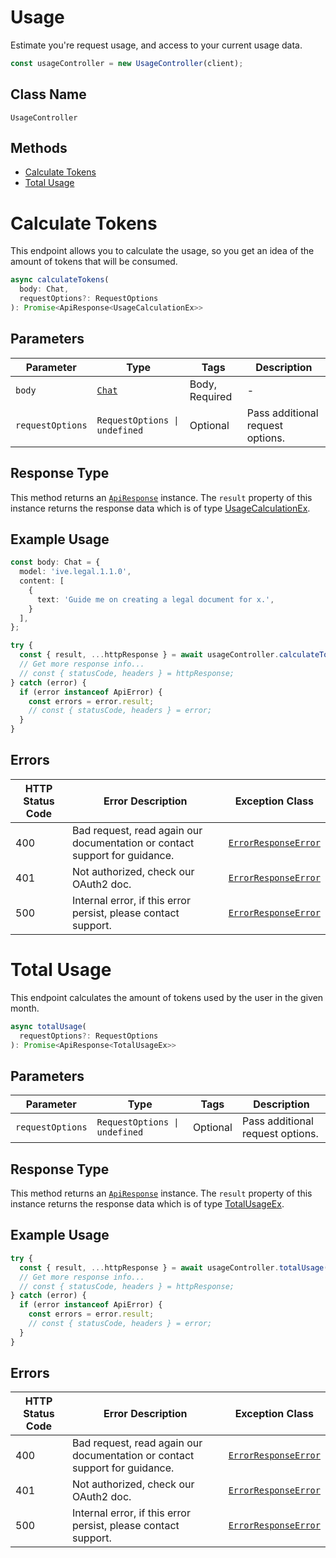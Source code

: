 # Usage

Estimate you're request usage, and access to your current usage data.

```ts
const usageController = new UsageController(client);
```

## Class Name

`UsageController`

## Methods

* [Calculate Tokens](../../doc/controllers/usage.md#calculate-tokens)
* [Total Usage](../../doc/controllers/usage.md#total-usage)


# Calculate Tokens

This endpoint allows you to calculate the usage, so you get an idea of the amount of tokens that will be consumed.

```ts
async calculateTokens(
  body: Chat,
  requestOptions?: RequestOptions
): Promise<ApiResponse<UsageCalculationEx>>
```

## Parameters

| Parameter | Type | Tags | Description |
|  --- | --- | --- | --- |
| `body` | [`Chat`](../../doc/models/chat.md) | Body, Required | - |
| `requestOptions` | `RequestOptions \| undefined` | Optional | Pass additional request options. |

## Response Type

This method returns an [`ApiResponse`](../../doc/api-response.md) instance. The `result` property of this instance returns the response data which is of type [UsageCalculationEx](../../doc/models/usage-calculation-ex.md).

## Example Usage

```ts
const body: Chat = {
  model: 'ive.legal.1.1.0',
  content: [
    {
      text: 'Guide me on creating a legal document for x.',
    }
  ],
};

try {
  const { result, ...httpResponse } = await usageController.calculateTokens(body);
  // Get more response info...
  // const { statusCode, headers } = httpResponse;
} catch (error) {
  if (error instanceof ApiError) {
    const errors = error.result;
    // const { statusCode, headers } = error;
  }
}
```

## Errors

| HTTP Status Code | Error Description | Exception Class |
|  --- | --- | --- |
| 400 | Bad request, read again our documentation or contact support for guidance. | [`ErrorResponseError`](../../doc/models/error-response-error.md) |
| 401 | Not authorized, check our OAuth2 doc. | [`ErrorResponseError`](../../doc/models/error-response-error.md) |
| 500 | Internal error, if this error persist, please contact support. | [`ErrorResponseError`](../../doc/models/error-response-error.md) |


# Total Usage

This endpoint calculates the amount of tokens used by the user in the given month.

```ts
async totalUsage(
  requestOptions?: RequestOptions
): Promise<ApiResponse<TotalUsageEx>>
```

## Parameters

| Parameter | Type | Tags | Description |
|  --- | --- | --- | --- |
| `requestOptions` | `RequestOptions \| undefined` | Optional | Pass additional request options. |

## Response Type

This method returns an [`ApiResponse`](../../doc/api-response.md) instance. The `result` property of this instance returns the response data which is of type [TotalUsageEx](../../doc/models/total-usage-ex.md).

## Example Usage

```ts
try {
  const { result, ...httpResponse } = await usageController.totalUsage();
  // Get more response info...
  // const { statusCode, headers } = httpResponse;
} catch (error) {
  if (error instanceof ApiError) {
    const errors = error.result;
    // const { statusCode, headers } = error;
  }
}
```

## Errors

| HTTP Status Code | Error Description | Exception Class |
|  --- | --- | --- |
| 400 | Bad request, read again our documentation or contact support for guidance. | [`ErrorResponseError`](../../doc/models/error-response-error.md) |
| 401 | Not authorized, check our OAuth2 doc. | [`ErrorResponseError`](../../doc/models/error-response-error.md) |
| 500 | Internal error, if this error persist, please contact support. | [`ErrorResponseError`](../../doc/models/error-response-error.md) |

